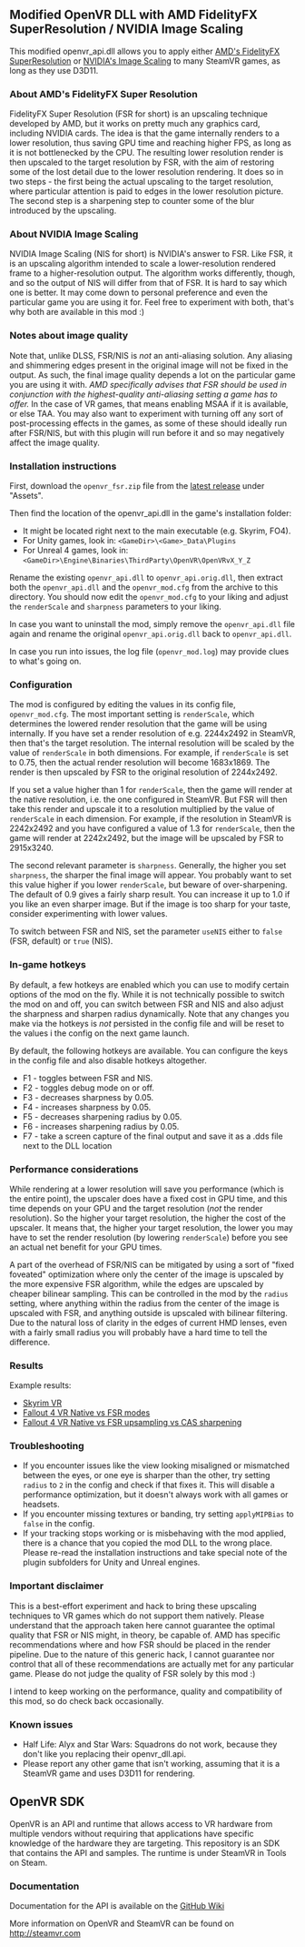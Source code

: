 Modified OpenVR DLL with AMD FidelityFX SuperResolution / NVIDIA Image Scaling
---

This modified openvr_api.dll allows you to apply
either [AMD's FidelityFX SuperResolution](https://gpuopen.com/fidelityfx-superresolution/)
or [NVIDIA's Image Scaling](https://github.com/NVIDIAGameWorks/NVIDIAImageScaling)
to many SteamVR games, as long as they use D3D11.

### About AMD's FidelityFX Super Resolution

FidelityFX Super Resolution (FSR for short) is an upscaling technique developed by AMD,
but it works on pretty much any graphics card, including NVIDIA cards. The idea is that
the game internally renders to a lower resolution, thus saving GPU time and reaching higher
FPS, as long as it is not bottlenecked by the CPU. The resulting lower resolution render is
then upscaled to the target resolution by FSR, with the aim of restoring some of the lost
detail due to the lower resolution rendering. It does so in two steps - the first being
the actual upscaling to the target resolution, where particular attention is paid to edges
in the lower resolution picture. The second step is a sharpening step to counter some of the
blur introduced by the upscaling.

### About NVIDIA Image Scaling

NVIDIA Image Scaling (NIS for short) is NVIDIA's answer to FSR. Like FSR, it is an upscaling
algorithm intended to scale a lower-resolution rendered frame to a higher-resolution output.
The algorithm works differently, though, and so the output of NIS will differ from that of FSR.
It is hard to say which one is better. It may come down to personal preference and even the
particular game you are using it for. Feel free to experiment with both, that's why both are
available in this mod :)

### Notes about image quality

Note that, unlike DLSS, FSR/NIS is *not* an anti-aliasing solution. Any aliasing and shimmering
edges present in the original image will not be fixed in the output. As such, the final image
quality depends a lot on the particular game you are using it with. *AMD specifically advises
that FSR should be used in conjunction with the highest-quality anti-aliasing setting a game
has to offer.* In the case of VR games, that means enabling MSAA if it is available, or
else TAA. You may also want to experiment with turning off any sort of post-processing effects
in the games, as some of these should ideally run after FSR/NIS, but with this plugin will run
before it and so may negatively affect the image quality.

### Installation instructions

First, download the `openvr_fsr.zip` file from the [latest release](https://github.com/fholger/openvr_fsr/releases/latest) under "Assets".

Then find the location of the openvr_api.dll in the game's installation
folder: 
- It might be located right next to the main executable (e.g. Skyrim, FO4).
- For Unity games, look in: `<GameDir>\<Game>_Data\Plugins`
- For Unreal 4 games, look in: `<GameDir>\Engine\Binaries\ThirdParty\OpenVR\OpenVRvX_Y_Z`

Rename the existing `openvr_api.dll` to `openvr_api.orig.dll`, then extract both
the `openvr_api.dll` and the `openvr_mod.cfg` from the archive to this directory.
You should now edit the `openvr_mod.cfg` to your liking and adjust the `renderScale`
and `sharpness` parameters to your liking.

In case you want to uninstall the mod, simply remove the `openvr_api.dll` file again
and rename the original `openvr_api.orig.dll` back to `openvr_api.dll`.

In case you run into issues, the log file (`openvr_mod.log`) may provide clues to
what's going on.

### Configuration

The mod is configured by editing the values in its config file, `openvr_mod.cfg`. The
most important setting is `renderScale`, which determines the lowered render resolution that
the game will be using internally. If you have set a render resolution of e.g. 2244x2492 in
SteamVR, then that's the target resolution. The internal resolution will be scaled by the value
of `renderScale` in both dimensions. For example, if `renderScale` is set to 0.75, then the
actual render resolution will become 1683x1869. The render is then upscaled by FSR to the
original resolution of 2244x2492.

If you set a value higher than 1 for `renderScale`, then the game will render at the native
resolution, i.e. the one configured in SteamVR. But FSR will then take this render and upscale
it to a resolution multiplied by the value of `renderScale` in each dimension. For example, if
the resolution in SteamVR is 2242x2492 and you have configured a value of 1.3 for `renderScale`,
then the game will render at 2242x2492, but the image will be upscaled by FSR to 2915x3240.

The second relevant parameter is `sharpness`. Generally, the higher you set `sharpness`, the
sharper the final image will appear. You probably want to set this value higher if you lower
`renderScale`, but beware of over-sharpening. The default of 0.9 gives a fairly sharp result.
You can increase it up to 1.0 if you like an even sharper image. But if the image is too
sharp for your taste, consider experimenting with lower values.

To switch between FSR and NIS, set the parameter `useNIS` either to `false` (FSR, default)
or `true` (NIS).

### In-game hotkeys

By default, a few hotkeys are enabled which you can use to modify certain options of
the mod on the fly. While it is not technically possible to switch the mod on and off,
you can switch between FSR and NIS and also adjust the sharpness and sharpen radius
dynamically. Note that any changes you make via the hotkeys is *not* persisted in
the config file and will be reset to the values i the config on the next game launch.

By default, the following hotkeys are available. You can configure the keys in the
config file and also disable hotkeys altogether.

* F1 - toggles between FSR and NIS.
* F2 - toggles debug mode on or off.
* F3 - decreases sharpness by 0.05.
* F4 - increases sharpness by 0.05.
* F5 - decreases sharpening radius by 0.05.
* F6 - increases sharpening radius by 0.05.
* F7 - take a screen capture of the final output and save it as a .dds file next to
     the DLL location

### Performance considerations

While rendering at a lower resolution will save you performance (which is the entire point),
the upscaler does have a fixed cost in GPU time, and this time depends on your GPU and
the target resolution (*not* the render resolution). So the higher your target resolution, the
higher the cost of the upscaler. It means that, the higher your target resolution,
the lower you may have to set the render resolution (by lowering `renderScale`) before you see
an actual net benefit for your GPU times.

A part of the overhead of FSR/NIS can be mitigated by using a sort of "fixed foveated" optimization
where only the center of the image is upscaled by the more expensive FSR algorithm, while the
edges are upscaled by cheaper bilinear sampling. This can be controlled in the mod by the
`radius` setting, where anything within the radius from the center of the image is upscaled
with FSR, and anything outside is upscaled with bilinear filtering. Due to the natural loss
of clarity in the edges of current HMD lenses, even with a fairly small radius you will
probably have a hard time to tell the difference.

### Results

Example results:
- [Skyrim VR](https://imgsli.com/NjAxNTM/0/1)
- [Fallout 4 VR Native vs FSR modes](https://imgsli.com/NjAxNTE/0/1)
- [Fallout 4 VR Native vs FSR upsampling vs CAS sharpening](https://imgsli.com/NTk1OTI/2/1)

### Troubleshooting

- If you encounter issues like the view looking misaligned or mismatched between the eyes, or one eye is sharper
  than the other, try setting `radius` to `2` in the config and check if that fixes it. This will disable a
  performance optimization, but it doesn't always work with all games or headsets.
- If you encounter missing textures or banding, try setting `applyMIPBias` to `false` in the config.
- If your tracking stops working or is misbehaving with the mod applied, there is a chance that you copied the mod DLL
  to the wrong place. Please re-read the installation instructions and take special note of the plugin subfolders for
  Unity and Unreal engines.

### Important disclaimer

This is a best-effort experiment and hack to bring these upscaling techniques to VR games
which do not support them natively. Please understand that the approach taken here cannot
guarantee the optimal quality that FSR or NIS might, in theory, be capable of. AMD has specific
recommendations where and how FSR should be placed in the render pipeline. Due to the
nature of this generic hack, I cannot guarantee nor control that all of these recommendations
are actually met for any particular game. Please do not judge the quality of FSR solely by
this mod :)

I intend to keep working on the performance, quality and compatibility of this mod, so do check back occasionally.

### Known issues

- Half Life: Alyx and Star Wars: Squadrons do not work, because they don't like you replacing their openvr_dll.api.
- Please report any other game that isn't working, assuming that it is a SteamVR game and uses D3D11 for rendering.


OpenVR SDK
---

OpenVR is an API and runtime that allows access to VR hardware from multiple 
vendors without requiring that applications have specific knowledge of the 
hardware they are targeting. This repository is an SDK that contains the API 
and samples. The runtime is under SteamVR in Tools on Steam. 

### Documentation

Documentation for the API is available on the [GitHub Wiki](https://github.com/ValveSoftware/openvr/wiki/API-Documentation)

More information on OpenVR and SteamVR can be found on http://steamvr.com
